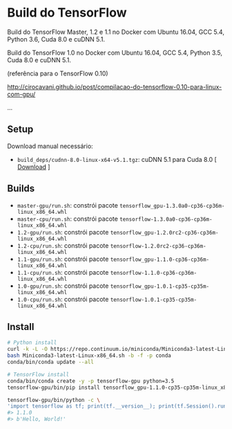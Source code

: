 # Build do TensorFlow

Build do TensorFlow Master, 1.2 e 1.1 no Docker com Ubuntu 16.04, GCC 5.4, Python 3.6, Cuda 8.0 e cuDNN 5.1.

Build do TensorFlow 1.0 no Docker com Ubuntu 16.04, GCC 5.4, Python 3.5, Cuda 8.0 e cuDNN 5.1.

(referência para o TensorFlow 0.10)

http://cirocavani.github.io/post/compilacao-do-tensorflow-0.10-para-linux-com-gpu/

...

## Setup

Download manual necessário:

* `build_deps/cudnn-8.0-linux-x64-v5.1.tgz`: cuDNN 5.1 para Cuda 8.0 [ [Download](https://developer.nvidia.com/rdp/cudnn-download) ]

## Builds

*  `master-gpu/run.sh`: constrói pacote `tensorflow_gpu-1.3.0a0-cp36-cp36m-linux_x86_64.whl`
*  `master-cpu/run.sh`: constrói pacote `tensorflow-1.3.0a0-cp36-cp36m-linux_x86_64.whl`
*  `1.2-gpu/run.sh`: constrói pacote `tensorflow_gpu-1.2.0rc2-cp36-cp36m-linux_x86_64.whl`
*  `1.2-cpu/run.sh`: constrói pacote `tensorflow-1.2.0rc2-cp36-cp36m-linux_x86_64.whl`
*  `1.1-gpu/run.sh`: constrói pacote `tensorflow_gpu-1.1.0-cp36-cp36m-linux_x86_64.whl`
*  `1.1-cpu/run.sh`: constrói pacote `tensorflow-1.1.0-cp36-cp36m-linux_x86_64.whl`
*  `1.0-gpu/run.sh`: constrói pacote `tensorflow_gpu-1.0.1-cp35-cp35m-linux_x86_64.whl`
*  `1.0-cpu/run.sh`: constrói pacote `tensorflow-1.0.1-cp35-cp35m-linux_x86_64.whl`

## Install

```sh
# Python install
curl -k -L -O https://repo.continuum.io/miniconda/Miniconda3-latest-Linux-x86_64.sh
bash Miniconda3-latest-Linux-x86_64.sh -b -f -p conda
conda/bin/conda update --all

# TensorFlow install
conda/bin/conda create -y -p tensorflow-gpu python=3.5
tensorflow-gpu/bin/pip install tensorflow_gpu-1.1.0-cp35-cp35m-linux_x86_64.whl

tensorflow-gpu/bin/python -c \
'import tensorflow as tf; print(tf.__version__); print(tf.Session().run(tf.constant("Hello, World!")))'
#> 1.1.0
#> b'Hello, World!'
```

